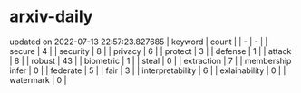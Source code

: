 # arxiv-daily
updated on 2022-07-13 22:57:23.827685
| keyword | count |
| - | - |
| secure | 4 |
| security | 8 |
| privacy | 6 |
| protect | 3 |
| defense | 1 |
| attack | 8 |
| robust | 43 |
| biometric | 1 |
| steal | 0 |
| extraction | 7 |
| membership infer | 0 |
| federate | 5 |
| fair | 3 |
| interpretability | 6 |
| exlainability | 0 |
| watermark | 0 |
